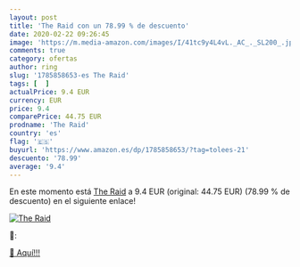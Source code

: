 ```yaml
---
layout: post
title: 'The Raid con un 78.99 % de descuento'
date: 2020-02-22 09:26:45
image: 'https://m.media-amazon.com/images/I/41tc9y4L4vL._AC_._SL200_.jpg'
comments: true
category: ofertas
author: ring
slug: '1785858653-es The Raid'
tags: [  ]
actualPrice: 9.4 EUR
currency: EUR
price: 9.4
comparePrice: 44.75 EUR
prodname: 'The Raid'
country: 'es'
flag: '🇪🇸'
buyurl: 'https://www.amazon.es/dp/1785858653/?tag=tolees-21'
descuento: '78.99'
average: '9.4'
---
```


En este momento está [The Raid](https://www.amazon.es/dp/1785858653/?tag=tolees-21) a 9.4 EUR (original: 44.75 EUR) (78.99 %  de descuento) en el siguiente enlace!

[![The Raid](https://m.media-amazon.com/images/I/41tc9y4L4vL._AC_._SL200_.jpg)](https://www.amazon.es/dp/1785858653/?tag=tolees-21)

🔎:


[🛒 Aquí!!!](https://www.amazon.es/dp/1785858653/?tag=tolees-21)
